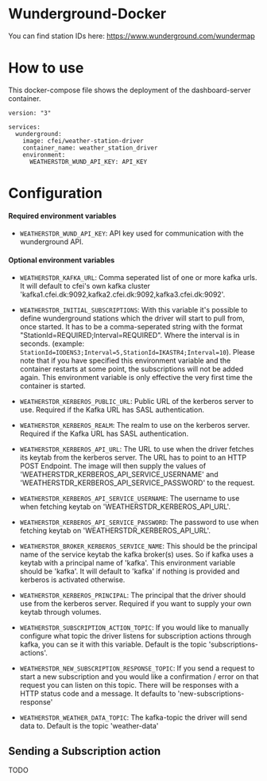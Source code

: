 # Wunderground-Docker

You can find station IDs here:
https://www.wunderground.com/wundermap 

# How to use
This docker-compose file shows the deployment of the dashboard-server container.

```
version: "3"

services:
  wunderground:
    image: cfei/weather-station-driver
    container_name: weather_station_driver
    environment:
      WEATHERSTDR_WUND_API_KEY: API_KEY
```

# Configuration
#### Required environment variables

- `WEATHERSTDR_WUND_API_KEY`: API key used for communication with the wunderground API.

#### Optional environment variables

- `WEATHERSTDR_KAFKA_URL`: Comma seperated list of one or more kafka urls. It will default to cfei's own kafka cluster 'kafka1.cfei.dk:9092,kafka2.cfei.dk:9092,kafka3.cfei.dk:9092'.

- `WEATHERSTDR_INITIAL_SUBSCRIPTIONS`: With this variable it's possible to define wunderground stations which the driver will start to pull from, once started. It has to be a comma-seperated string with the format "StationId=REQUIRED;Interval=REQUIRED". Where the interval is in seconds. (example: `StationId=IODENS3;Interval=5,StationId=IKASTR4;Interval=10`). Please note that if you have specified this environment variable and the container restarts at some point, the subscriptions will not be added again. This environment variable is only effective the very first time the container is started.

- `WEATHERSTDR_KERBEROS_PUBLIC_URL`: Public URL of the kerberos server to use. Required if the Kafka URL has SASL authentication.

- `WEATHERSTDR_KERBEROS_REALM`: The realm to use on the kerberos server. Required if the Kafka URL has SASL authentication.

- `WEATHERSTDR_KERBEROS_API_URL`: The URL to use when the driver fetches its keytab from the kerberos server. The URL has to point to an HTTP POST Endpoint. The image will then supply the values of 'WEATHERSTDR_KERBEROS_API_SERVICE_USERNAME' and 'WEATHERSTDR_KERBEROS_API_SERVICE_PASSWORD' to the request.

- `WEATHERSTDR_KERBEROS_API_SERVICE_USERNAME`: The username to use when fetching keytab on 'WEATHERSTDR_KERBEROS_API_URL'.

- `WEATHERSTDR_KERBEROS_API_SERVICE_PASSWORD`: The password to use when fetching keytab on 'WEATHERSTDR_KERBEROS_API_URL'.

- `WEATHERSTDR_BROKER_KERBEROS_SERVICE_NAME`: This should be the principal name of the service keytab the kafka broker(s) uses. So if kafka uses a keytab with a principal name of 'kafka'. This environment variable should be 'kafka'. It will default to 'kafka' if nothing is provided and kerberos is activated otherwise.

- `WEATHERSTDR_KERBEROS_PRINCIPAL`: The principal that the driver should use from the kerberos server. Required if you want to supply your own keytab through volumes.

- `WEATHERSTDR_SUBSCRIPTION_ACTION_TOPIC`: If you would like to manually configure what topic the driver listens for subscription actions through kafka, you can se it with this variable. Default is the topic 'subscriptions-actions'.

- `WEATHERSTDR_NEW_SUBSCRIPTION_RESPONSE_TOPIC`: If you send a request to start a new subscription and you would like a confirmation / error on that request you can listen on this topic. There will be responses with a HTTP status code and a message. It defaults to 'new-subscriptions-response'
  
- `WEATHERSTDR_WEATHER_DATA_TOPIC`: The kafka-topic the driver will send data to. Default is the topic 'weather-data'

## Sending a Subscription action
TODO